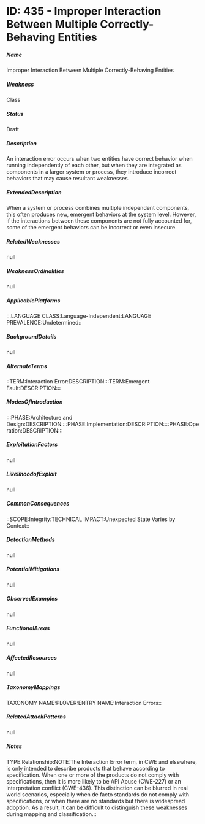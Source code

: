 # ID: 435 - Improper Interaction Between Multiple Correctly-Behaving Entities
<h5>Name</h5>Improper Interaction Between Multiple Correctly-Behaving Entities
<h5>Weakness</h5>Class
<h5>Status</h5>Draft
<h5>Description</h5>An interaction error occurs when two entities have correct behavior when running independently of each other, but when they are integrated as components in a larger system or process, they introduce incorrect behaviors that may cause resultant weaknesses.
<h5>ExtendedDescription</h5>When a system or process combines multiple independent components, this often produces new, emergent behaviors at the system level. However, if the interactions between these components are not fully accounted for, some of the emergent behaviors can be incorrect or even insecure.
<h5>RelatedWeaknesses</h5>null
<h5>WeaknessOrdinalities</h5>null
<h5>ApplicablePlatforms</h5>:::LANGUAGE CLASS:Language-Independent:LANGUAGE PREVALENCE:Undetermined::
<h5>BackgroundDetails</h5>null
<h5>AlternateTerms</h5>::TERM:Interaction Error:DESCRIPTION:::TERM:Emergent Fault:DESCRIPTION:::
<h5>ModesOfIntroduction</h5>:::PHASE:Architecture and Design:DESCRIPTION::::PHASE:Implementation:DESCRIPTION::::PHASE:Operation:DESCRIPTION:::
<h5>ExploitationFactors</h5>null
<h5>LikelihoodofExploit</h5>null
<h5>CommonConsequences</h5>::SCOPE:Integrity:TECHNICAL IMPACT:Unexpected State Varies by Context::
<h5>DetectionMethods</h5>null
<h5>PotentialMitigations</h5>null
<h5>ObservedExamples</h5>null
<h5>FunctionalAreas</h5>null
<h5>AffectedResources</h5>null
<h5>TaxonomyMappings</h5>TAXONOMY NAME:PLOVER:ENTRY NAME:Interaction Errors::
<h5>RelatedAttackPatterns</h5>null
<h5>Notes</h5>TYPE:Relationship:NOTE:The Interaction Error term, in CWE and elsewhere, is only intended to describe products that behave according to specification. When one or more of the products do not comply with specifications, then it is more likely to be API Abuse (CWE-227) or an interpretation conflict (CWE-436). This distinction can be blurred in real world scenarios, especially when de facto standards do not comply with specifications, or when there are no standards but there is widespread adoption. As a result, it can be difficult to distinguish these weaknesses during mapping and classification.::

